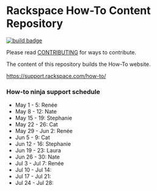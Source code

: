 # Rackspace How-To Content Repository

[![build badge](https://build.developer.rackspace.com/rackerlabs/rackspace-how-to/badge?branch=master)](https://build.developer.rackspace.com/rackerlabs/rackspace-how-to)

Please read [CONTRIBUTING](CONTRIBUTING.md) for ways to contribute.

The content of this repository builds the How-To website.

https://support.rackspace.com/how-to/

### How-to ninja support schedule

- May 1 - 5: Renée
- May 8 - 12: Nate
- May 15 - 19: Stephanie
- May 22 - 26: Cat
- May 29 - Jun 2: Renée
- Jun 5 - 9: Cat
- Jun 12 - 16: Stephanie
- Jun 19 - 23: Laura
- Jun 26 - 30: Nate
- Jul 3 - Jul 7: Renée
- Jul 10 - Jul 14: 
- Jul 17 - Jul 21: 
- Jul 24 - Jul 28:

